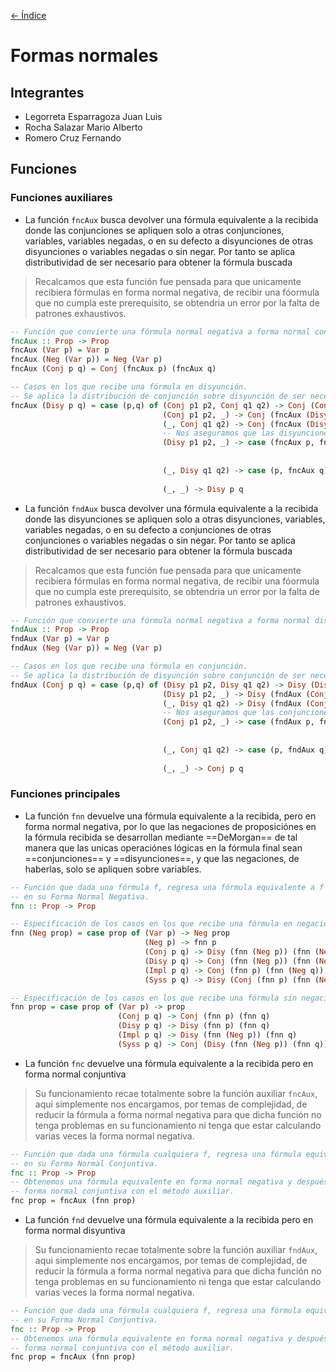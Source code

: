 [<- Índice](indiceReportesLogica.md)
# Formas normales

## Integrantes

- Legorreta Esparragoza Juan Luis
- Rocha Salazar Mario Alberto
- Romero Cruz Fernando

## Funciones

### Funciones auxiliares

- La función `fncAux` busca devolver una fórmula equivalente a la recibida donde las conjunciones se apliquen solo a otras conjunciones, variables, variables negadas, o en su defecto a disyunciones de otras disyunciones o variables negadas o sin negar. Por tanto se aplica distributividad de ser necesario para obtener la fórmula buscada

> Recalcamos que esta función fue pensada para que unicamente recibiera fórmulas en forma normal negativa, de recibir una fóormula que no cumpla este prerequisito, se obtendria un error por la falta de patrones exhaustivos.

```haskell
-- Función que convierte una fórmula normal negativa a forma normal conjuntiva.
fncAux :: Prop -> Prop
fncAux (Var p) = Var p
fncAux (Neg (Var p)) = Neg (Var p)
fncAux (Conj p q) = Conj (fncAux p) (fncAux q)

-- Casos en los que recibe una fórmula en disyunción.
-- Se aplica la distribución de conjunción sobre disyunción de ser necesario
fncAux (Disy p q) = case (p,q) of (Conj p1 p2, Conj q1 q2) -> Conj (Conj (Conj (fncAux (Disy p1 q1)) (fncAux (Disy p1 q2))) (fncAux (Disy p2 q1))) (fncAux (Disy p2 q2))
                                  (Conj p1 p2, _) -> Conj (fncAux (Disy p1 q)) (fncAux (Disy p2 q))
                                  (_, Conj q1 q2) -> Conj (fncAux (Disy p q1)) (fncAux (Disy p q2))
                                  -- Nos aseguramos que las disyunciones solo contengan disyunciones o variables
                                  (Disy p1 p2, _) -> case (fncAux p, fncAux q) of (Conj p1 p2, _) -> fncAux (Disy (fncAux p) (fncAux q))
                                                                                  (_, Conj q1 q2) -> fncAux (Disy (fncAux p) (fncAux q))
                                                                                  (_, _) -> Disy p q
                                  (_, Disy q1 q2) -> case (p, fncAux q) of (_, Conj q1 q2) -> fncAux (Disy p (fncAux q))
                                                                           (_, _) -> Disy p q
                                  (_, _) -> Disy p q
```

- La función `fndAux` busca devolver una fórmula equivalente a la recibida donde las disyunciones se apliquen solo a otras disyunciones, variables, variables negadas, o en su defecto a conjunciones de otras conjunciones o variables negadas o sin negar. Por tanto se aplica distributividad de ser necesario para obtener la fórmula buscada

> Recalcamos que esta función fue pensada para que unicamente recibiera fórmulas en forma normal negativa, de recibir una fóormula que no cumpla este prerequisito, se obtendria un error por la falta de patrones exhaustivos.

```haskell
-- Función que convierte una fórmula normal negativa a forma normal disyuntiva.
fndAux :: Prop -> Prop
fndAux (Var p) = Var p
fndAux (Neg (Var p)) = Neg (Var p)

-- Casos en los que recibe una fórmula en conjunción.
-- Se aplica la distribución de disyunción sobre conjunción de ser necesario
fndAux (Conj p q) = case (p,q) of (Disy p1 p2, Disy q1 q2) -> Disy (Disy (Disy (fndAux (Conj p1 q1)) (fndAux (Conj p1 q2))) (fndAux (Conj p2 q1))) (fndAux (Conj p2 q2))
                                  (Disy p1 p2, _) -> Disy (fndAux (Conj p1 q)) (fndAux (Conj p2 q))
                                  (_, Disy q1 q2) -> Disy (fndAux (Conj p q1)) (fndAux (Conj p q2))
                                  -- Nos aseguramos que las conjunciones solo contengan conjunciones o variables
                                  (Conj p1 p2, _) -> case (fndAux p, fndAux q) of (Disy p1 p2, _) -> fndAux (Conj (fndAux p) (fndAux q))
                                                                                  (_, Disy q1 q2) -> fndAux (Conj (fndAux p) (fndAux q))
                                                                                  (_, _) -> Conj p q
                                  (_, Conj q1 q2) -> case (p, fndAux q) of (_, Disy q1 q2) -> fndAux (Conj p (fndAux q))
                                                                           (_, _) -> Conj p q
                                  (_, _) -> Conj p q
```

### Funciones principales

- La función `fnn` devuelve una fórmula equivalente a la recibida, pero en forma normal negativa, por lo que las negaciones de proposiciónes en la fórmula recibida se desarrollan mediante ==DeMorgan== de tal manera que las unicas operaciónes lógicas en la fórmula final sean ==conjunciones==  y ==disyunciones==, y que las negaciones, de haberlas, solo se apliquen sobre variables.

```haskell
-- Función que dada una fórmula f, regresa una fórmula equivalente a f
-- en su Forma Normal Negativa.
fnn :: Prop -> Prop

-- Especificación de los casos en los que recibe una fórmula en negación.
fnn (Neg prop) = case prop of (Var p) -> Neg prop
                              (Neg p) -> fnn p
                              (Conj p q) -> Disy (fnn (Neg p)) (fnn (Neg q))
                              (Disy p q) -> Conj (fnn (Neg p)) (fnn (Neg q))
                              (Impl p q) -> Conj (fnn p) (fnn (Neg q))
                              (Syss p q) -> Disy (Conj (fnn p) (fnn (Neg q))) (Conj (fnn q) (fnn (Neg p)))

-- Especificación de los casos en los que recibe una fórmula sin negación.
fnn prop = case prop of (Var p) -> prop
                        (Conj p q) -> Conj (fnn p) (fnn q)
                        (Disy p q) -> Disy (fnn p) (fnn q)
                        (Impl p q) -> Disy (fnn (Neg p)) (fnn q)
                        (Syss p q) -> Conj (Disy (fnn (Neg p)) (fnn q)) (Disy (fnn p) (fnn (Neg q)))
```

- La función `fnc` devuelve una fórmula equivalente a la recibida pero en forma normal conjuntiva
> Su funcionamiento recae totalmente sobre la función auxiliar `fncAux`, aqui simplemente nos encargamos, por temas de complejidad, de reducir la fórmula a forma normal negativa para que dicha función no tenga problemas en su funcionamiento ni tenga que estar calculando varias veces la forma normal negativa.

```haskell
-- Función que dada una fórmula cualquiera f, regresa una fórmula equivalente a f
-- en su Forma Normal Conjuntiva.
fnc :: Prop -> Prop
-- Obtenemos una fórmula equivalente en forma normal negativa y después la convertimos a
-- forma normal conjuntiva con el método auxiliar.
fnc prop = fncAux (fnn prop)
```

- La función `fnd` devuelve una fórmula equivalente a la recibida pero en forma normal disyuntiva
> Su funcionamiento recae totalmente sobre la función auxiliar `fndAux`, aqui simplemente nos encargamos, por temas de complejidad, de reducir la fórmula a forma normal negativa para que dicha función no tenga problemas en su funcionamiento ni tenga que estar calculando varias veces la forma normal negativa.

```haskell
-- Función que dada una fórmula cualquiera f, regresa una fórmula equivalente a f
-- en su Forma Normal Conjuntiva.
fnc :: Prop -> Prop
-- Obtenemos una fórmula equivalente en forma normal negativa y después la convertimos a
-- forma normal conjuntiva con el método auxiliar.
fnc prop = fncAux (fnn prop)
```